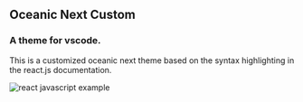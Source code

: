 ## Oceanic Next Custom 
### A theme for vscode.
This is a customized oceanic next theme based on the syntax highlighting in the react.js documentation.  

![react javascript example](https://i.imgur.com/VKjcD9o.png)
